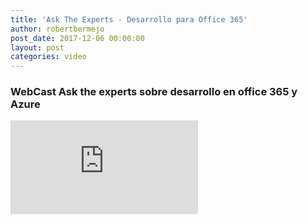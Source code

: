 ```yaml
---
title: 'Ask The Experts - Desarrollo para Office 365'
author: robertbermejo
post_date: 2017-12-06 00:00:00
layout: post
categories: video
---
```


### WebCast Ask the experts sobre desarrollo en office 365 y Azure<!--break-->

<iframe class="youtube" src="https://www.youtube.com/embed/HjdsHGVKHjw" frameborder="0" allow="accelerometer; autoplay; encrypted-media; gyroscope; picture-in-picture" allowfullscreen></iframe>